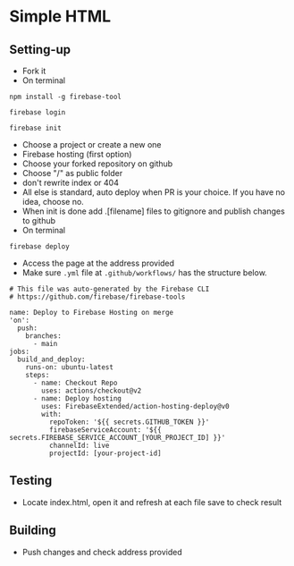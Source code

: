 # Simple HTML
## Setting-up
- Fork it
- On terminal
```
npm install -g firebase-tool
```
```
firebase login
```
```
firebase init
```
- Choose a project or create a new one
- Firebase hosting (first option)
- Choose your forked repository on github
- Choose "/" as public folder
- don't rewrite index or 404
- All else is standard, auto deploy when PR is your choice. If you have no idea, choose no.
- When init is done add .[filename] files to gitignore and publish changes to github
- On terminal
```
firebase deploy
```
- Access the page at the address provided
- Make sure `.yml` file at `.github/workflows/` has the structure below.
```
# This file was auto-generated by the Firebase CLI
# https://github.com/firebase/firebase-tools

name: Deploy to Firebase Hosting on merge
'on':
  push:
    branches:
      - main
jobs:
  build_and_deploy:
    runs-on: ubuntu-latest
    steps:
      - name: Checkout Repo
        uses: actions/checkout@v2
      - name: Deploy hosting
        uses: FirebaseExtended/action-hosting-deploy@v0
        with:
          repoToken: '${{ secrets.GITHUB_TOKEN }}'
          firebaseServiceAccount: '${{ secrets.FIREBASE_SERVICE_ACCOUNT_[YOUR_PROJECT_ID] }}'
          channelId: live
          projectId: [your-project-id]
```
## Testing
- Locate index.html, open it and refresh at each file save to check result
## Building
- Push changes and check address provided